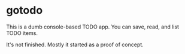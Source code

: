 gotodo
======

This is a dumb console-based TODO app. You can save, read, and list TODO items.

It's not finished. Mostly it started as a proof of concept.
